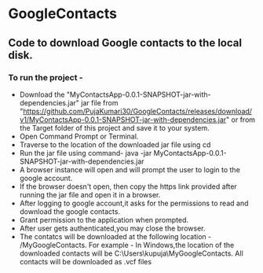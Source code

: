 # GoogleContacts
## Code to download Google contacts to the local disk.
### To run the project -

* Download the "MyContactsApp-0.0.1-SNAPSHOT-jar-with-dependencies.jar" jar file from "https://github.com/PujaKumari30/GoogleContacts/releases/download/v1/MyContactsApp-0.0.1-SNAPSHOT-jar-with-dependencies.jar" or from the Target folder of this project and save it to your system.
* Open Command Prompt or Terminal.
* Traverse to the location of the downloaded jar file using cd <path-to-jar-file>
* Run the jar file using command- java -jar MyContactsApp-0.0.1-SNAPSHOT-jar-with-dependencies.jar
* A browser instance will open and will prompt the user to login to the google account.
* If the browser doesn't open, then copy the https link provided after running the jar file and open it in a browser.
* After logging to google account,it asks for the permissions to read and download the google contacts.
* Grant permission to the application when prompted.
* After user gets authenticated,you may close the browser.
* The contatcs will be downloaded at the following location - <user-home-directory>/MyGoogleContacts. For example - In Windows,the location of the downloaded contacts will be C:\Users\kupuja\MyGoogleContacts. All contacts will be downloaded as .vcf files
 
